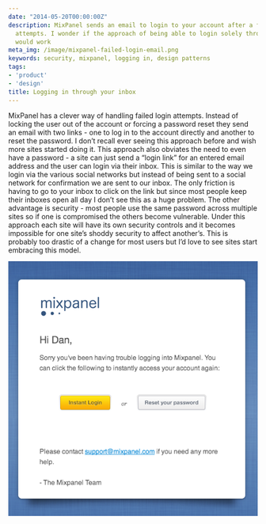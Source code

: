 ```yaml
---
date: "2014-05-20T00:00:00Z"
description: MixPanel sends an email to login to your account after a few failed login
  attempts. I wonder if the approach of being able to login solely through an inbox
  would work
meta_img: /image/mixpanel-failed-login-email.png
keywords: security, mixpanel, logging in, design patterns
tags:
- 'product'
- 'design'
title: Logging in through your inbox
---
```


MixPanel has a clever way of handling failed login attempts. Instead of locking the user out of the account or forcing a password reset they send an email with two links - one to log in to the account directly and another to reset the password. I don’t recall ever seeing this approach before and wish more sites started doing it. This approach also obviates the need to even have a password - a site can just send a “login link” for an entered email address and the user can login via their inbox. This is similar to the way we login via the various social networks but instead of being sent to a social network for confirmation we are sent to our inbox. The only friction is having to go to your inbox to click on the link but since most people keep their inboxes open all day I don’t see this as a huge problem. The other advantage is security - most people use the same password across multiple sites so if one is compromised the others become vulnerable. Under this approach each site will have its own security controls and it becomes impossible for one site’s shoddy security to affect another’s. This is probably too drastic of a change for most users but I’d love to see sites start embracing this model.

<img src="/image/mixpanel-failed-login-email.png" alt="Mixpanel email for failed login attempts" data-width="600" data-height="614" data-layout="responsive" />